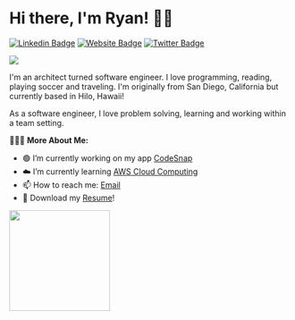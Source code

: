 # Hi there, I'm Ryan! 🤙🏼

[![Linkedin Badge](https://img.shields.io/badge/-LinkedIn-0e76a8?style=flat-square&logo=Linkedin&logoColor=white)](https://www.linkedin.com/in/ryan-neil-413743b7/)
[![Website Badge](https://img.shields.io/badge/Website-3b5998?style=flat-square&logo=google-chrome&logoColor=white)](https://www.josephskycrest.com/)
[![Twitter Badge](https://img.shields.io/badge/-Twitter-00acee?style=flat-square&logo=Twitter&logoColor=white)](https://twitter.com/home?lang=en)

![](https://visitor-badge.glitch.me/badge?page_id=ryan-neil.ryan-neil)


I'm an architect turned software engineer. I love programming, reading, playing soccer and traveling. I'm originally from San Diego, California but currently based in Hilo, Hawaii!

As a software engineer, I love problem solving, learning and working within a team setting.

<!-- <img align="right" alt="GIF" src="https://github.com/Gapur/Gapur/blob/master/coding.gif?raw=true" width="408" height="318" /> -->

👨🏼‍💻 **More About Me:**

- 🟢 I’m currently working on my app [CodeSnap](https://github.com/ryan-neil/CodeSnap)
- ☁️ I’m currently learning [AWS Cloud Computing](https://aws.amazon.com/)
- 📫 How to reach me: [Email](mailto:ryanjosephneil@gmail.com)
- 📝 Download my [Resume](https://www.josephskycrest.com/Resume.pdf)!

<p>
  <img height="180em" src="https://github-readme-stats.vercel.app/api/top-langs/?username=ryan-neil&exclude_repo=KNN-Image-Classification&show_icons=true&hide_border=true&layout=compact&langs_count=8"/>
</p>
